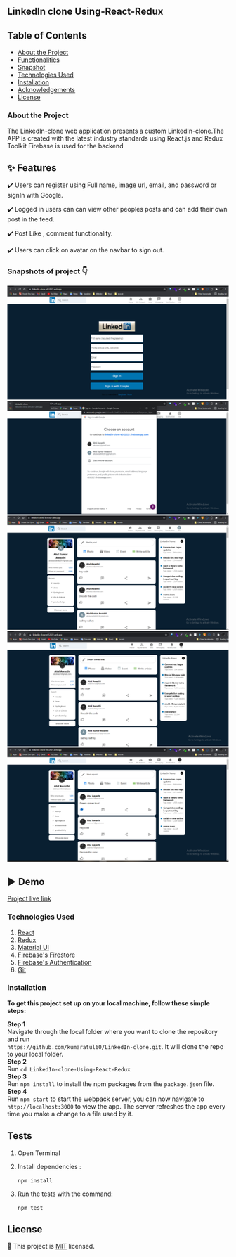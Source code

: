 ## LinkedIn clone Using-React-Redux 

## Table of Contents

- [About the Project](#about-the-project)
- [Functionalities](#Features)
- [Snapshot](#snapshot)
- [Technologies Used](#technologies-used)
- [Installation](#installation)
- [Acknowledgements](#test)
- [License](#license)

### About the Project

The LinkedIn-clone web application presents a custom LinkedIn-clone.The APP is created with the latest industry standards using React.js and Redux Toolkit
Firebase is used for the backend <br>

## :sparkles: Features

:heavy_check_mark: Users can register using Full name, image url, email, and password or signIn with Google.

:heavy_check_mark: Logged in users can can view other peoples posts and can add their own post in the feed.

:heavy_check_mark: Post Like , comment functionality.

:heavy_check_mark: Users can click on avatar on the navbar to sign out.

### Snapshots of project 👇

<img target="_blank" src="1.png">

<img target="_blank" src="2.png">

<img target="_blank" src="3.png">

<img target="_blank" src="4.png">

<img target="_blank" src="5.png">

## ▶️ Demo

[Project live link](https://linkedin-clone-e052021.web.app/)

### Technologies Used

1. [React](https://reactjs.org/)
2. [Redux](https://redux.js.org/)
3. [Material UI](https://material-ui.com/)
4. [Firebase's Firestore](https://firebase.google.com/)
5. [Firebase's Authentication](https://firebase.google.com/docs/auth)
6. [Git](https://git-scm.com/)

### Installation

**To get this project set up on your local machine, follow these simple steps:**

**Step 1**<br>
Navigate through the local folder where you want to clone the repository and run<br>
`https://github.com/kumaratul60/LinkedIn-clone.git`. It will clone the repo to your local folder.<br>
**Step 2**<br>
Run `cd LinkedIn-clone-Using-React-Redux`<br>
**Step 3**<br>
Run `npm install` to install the npm packages from the `package.json` file.<br>
**Step 4**<br>
Run `npm start` to start the webpack server, you can now navigate to `http://localhost:3000` to view the app. The server refreshes the app every time you make a change to a file used by it.<br>

## Tests

1. Open Terminal

2. Install dependencies :

   `npm install`

3. Run the tests with the command:

   `npm test`

## License

📝
This project is [MIT](https://opensource.org/licenses/MIT) licensed.
